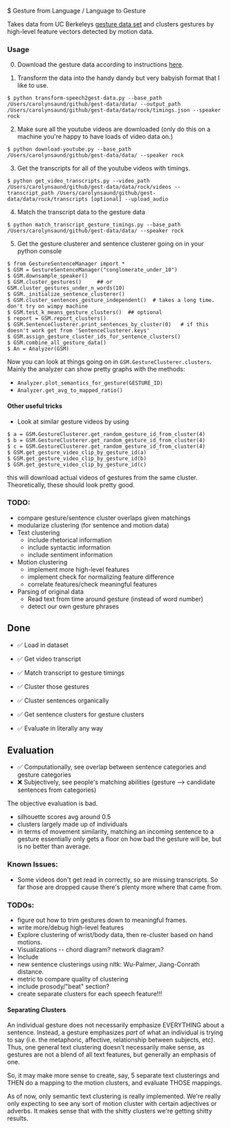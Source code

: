 $ Gesture from Language / Language to Gesture


Takes data from UC Berkeleys [gesture data set](http://people.eecs.berkeley.edu/~shiry/speech2gesture/) and clusters gestures by high-level feature vectors detected by motion data. 


### Usage
0. Download the gesture data according to instructions [here](https://github.com/amirbar/speech2gesture/blob/master/data/dataset.md).

1. Transform the data into the handy dandy but very babyish format that I like to use. 
```
$ python transform-speech2gest-data.py --base_path /Users/carolynsaund/github/gest-data/data/ --output_path /Users/carolynsaund/github/gest-data/data/rock/timings.json --speaker rock
```
2. Make sure all the youtube videos are downloaded (only do this on a machine you're happy to have loads of video data on.)
```
$ python download-youtube.py --base_path /Users/carolynsaund/github/gest-data/data/ --speaker rock
```
3. Get the transcripts for all of the youtube videos with timings.
```
$ python get_video_transcripts.py --video_path /Users/carolynsaund/github/gest-data/data/rock/videos --transcript_path /Users/carolynsaund/github/gest-data/data/rock/transcripts [optional] --upload_audio
```
4. Match the transcript data to the gesture data
```
$ python match_transcript_gesture_timings.py --base_path /Users/carolynsaund/github/gest-data/data/ --speaker rock
```
5. Get the gesture clusterer and sentence clusterer going on in your python console
```
$ from GestureSentenceManager import *
$ GSM = GestureSentenceManager("conglomerate_under_10")
$ GSM.downsample_speaker()
$ GSM.cluster_gestures()     ## or GSM.cluster_gestures_under_n_words(10)
$ GSM._initialize_sentence_clusterer()
$ GSM.cluster_sentences_gesture_independent()  # takes a long time. don't try on wimpy machine
$ GSM.test_k_means_gesture_clusters()  ## optional
$ report = GSM.report_clusters()
$ GSM.SentenceClusterer.print_sentences_by_cluster(0)   # if this doesn't work get from 'SentenceClusterer.keys'
$ GSM.assign_gesture_cluster_ids_for_sentence_clusters()
$ GSM.combine_all_gesture_data()
$ An = Analyzer(GSM)          
```
Now you can look at things going on in `GSM.GestureClusterer.clusters`. Mainly the analyzer can show pretty graphs with the methods:
- `Analyzer.plot_semantics_for_gesture(GESTURE_ID)`
- `Analyzer.get_avg_to_mapped_ratio()`

#### Other useful tricks
- Look at similar gesture videos by using 
```
$ a = GSM.GestureClusterer.get_random_gesture_id_from_cluster(4)
$ b = GSM.GestureClusterer.get_random_gesture_id_from_cluster(4)
$ c = GSM.GestureClusterer.get_random_gesture_id_from_cluster(4)
$ GSM.get_gesture_video_clip_by_gesture_id(a)
$ GSM.get_gesture_video_clip_by_gesture_id(b)
$ GSM.get_gesture_video_clip_by_gesture_id(c)
```
this will download actual videos of gestures from the same cluster. Theoretically, these should look pretty good. 




### TODO: 
- compare gesture/sentence cluster overlaps given matchings
- modularize clustering (for sentence and motion data)
- Text clustering 
    - include rhetorical information
    - include syntactic information
    - include sentiment information
- Motion clustering
    - implement more high-level features
    - implement check for normalizing feature difference
    - correlate features/check meaningful features
- Parsing of original data
    - Read text from time around gesture (instead of word number)
    - detect our own gesture phrases  

## Done
* :white_check_mark: Load in dataset

* :white_check_mark: Get video transcript

* :white_check_mark: Match transcript to gesture timings

* :white_check_mark: Cluster those gestures

* :white_check_mark: Cluster sentences organically

* :white_check_mark: Get sentence clusters for gesture clusters

* :white_check_mark: Evaluate in literally any way


## Evaluation
* :white_check_mark: Computationally, see overlap between sentence categories and gesture categories
* :x: Subjectively, see people's matching abilities (gesture --> candidate sentences from categories)

The objective evaluation is bad. 
* silhouette scores avg around 0.5
* clusters largely made up of individuals 
* in terms of movement similarity, matching an incoming sentence to a gesture essentially only gets a floor on how bad the gesture will be, but is no better than average.

### Known Issues:
- Some videos don't get read in correctly, so are missing transcripts. So far those are dropped cause there's plenty more where that came from. 


### TODOs:
- figure out how to trim gestures down to meaningful frames.
- write more/debug high-level features
- Explore clustering of wrist/body data, then re-cluster based on hand motions.
- Visualizations -- chord diagram? network diagram? 
- Include 
- new sentence clusterings using nltk: Wu-Palmer, Jiang-Conrath distance.
- metric to compare quality of clustering 
- include prosody/"beat" section?
- create separate clusters for each speech feature!!!



#### Separating Clusters
An individual gesture does not necessarily emphasize EVERYTHING about a sentence. Instead, 
a gesture emphasizes *part* of what an individual is trying to say (i.e. the metaphoric, affective, relationship between subjects, etc).
Thus, one general text clustering doesn't necessarily make sense, as gestures are not a blend of 
all text features, but generally an emphasis of one. 

So, it may make more sense to create, say, 5 separate text clusterings and THEN do a mapping to the 
motion clusters, and evaluate THOSE mappings. 

As of now, only semantic text clustering is really implemented. We're really only expecting to
see any sort of motion cluster with certain adjectives or adverbs. It makes sense that with the shitty clusters
we're getting shitty results.  